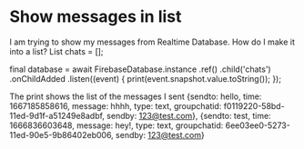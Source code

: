 
# Show messages in list

I am trying to show my messages from Realtime Database. How do I make it into a list?
List<MessageModel> chats = [];

final database = await FirebaseDatabase.instance
    .ref()
    .child('chats')
    .onChildAdded
    .listen((event) {
  print(event.snapshot.value.toString());
});

The print shows the list of the messages I sent
{sendto: hello, time: 1667185858616, message: hhhh, type: text, groupchatid: f0119220-58bd-11ed-9d1f-a51249e8adbf, sendby: 123@test.com}, {sendto: test, time: 1666836603648, message: hey!, type: text, groupchatid: 6ee03ee0-5273-11ed-90e5-9b86402eb006, sendby: 123@test.com}


        